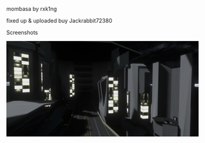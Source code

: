 mombasa by rxk1ng

fixed up & uploaded buy Jackrabbit72380

Screenshots



![Screenshot](https://github.com/jackrabbit72380/Ho4kmmm/blob/master/common/H3EK/tags/rxk1ng/levels/mombasa/preview.jpg)

